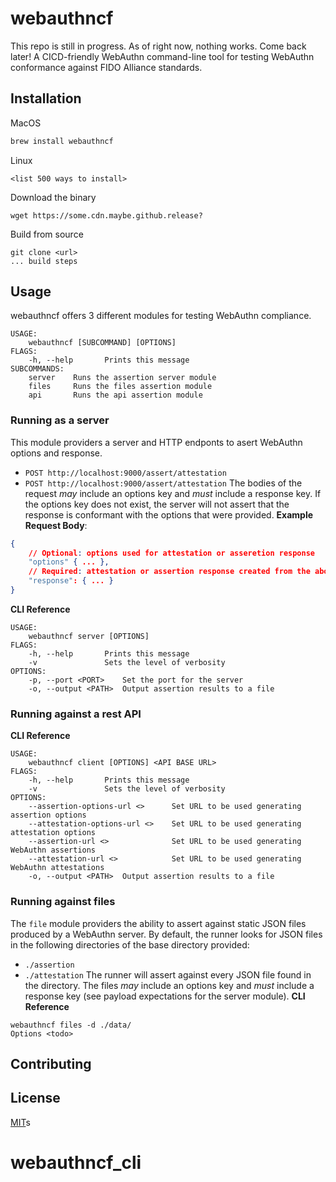 # webauthncf 
This repo is still in progress. As of right now, nothing works. Come back later!
A CICD-friendly WebAuthn command-line tool for testing WebAuthn conformance against FIDO Alliance standards.
## Installation
MacOS
```bash
brew install webauthncf
```
Linux
```
<list 500 ways to install>
```
Download the binary
```
wget https://some.cdn.maybe.github.release?
```
Build from source
```
git clone <url>
... build steps
```
## Usage
webauthncf offers 3 different modules for testing WebAuthn compliance.
```
USAGE:
    webauthncf [SUBCOMMAND] [OPTIONS]
FLAGS:
    -h, --help       Prints this message
SUBCOMMANDS:
    server    Runs the assertion server module
    files     Runs the files assertion module
    api       Runs the api assertion module
```
### Running as a server
This module providers a server and HTTP endponts to asert WebAuthn options and response.
- `POST http://localhost:9000/assert/attestation`
- `POST http://localhost:9000/assert/attestation`
The bodies of the request _may_ include an options key and _must_ include a response key. If the options key does not exist, the server will not assert that the response is conformant with the options that were provided.
**Example Request Body**:
```json
{
    // Optional: options used for attestation or asseretion response
    "options" { ... },
    // Required: attestation or assertion response created from the above options
    "response": { ... }
}
```
**CLI Reference**
```
USAGE:
    webauthncf server [OPTIONS]
FLAGS:
    -h, --help       Prints this message
    -v               Sets the level of verbosity
OPTIONS:
    -p, --port <PORT>    Set the port for the server
    -o, --output <PATH>  Output assertion results to a file
```
### Running against a rest API
**CLI Reference**
```
USAGE:
    webauthncf client [OPTIONS] <API BASE URL>
FLAGS:
    -h, --help       Prints this message
    -v               Sets the level of verbosity
OPTIONS:
    --assertion-options-url <>      Set URL to be used generating assertion options
    --attestation-options-url <>    Set URL to be used generating attestation options
    --assertion-url <>              Set URL to be used generating WebAuthn assertions
    --attestation-url <>            Set URL to be used generating WebAuthn attestations
    -o, --output <PATH>  Output assertion results to a file
```
### Running against files
The `file` module providers the ability to assert against static JSON files produced by a WebAuthn server. By default, the runner looks for JSON files in the following directories of the base directory provided:
- `./assertion`
- `./attestation`
The runner will assert against every JSON file found in the directory. The files _may_ include an options key and _must_ include a response key (see payload expectations for the server module).
**CLI Reference**
```
webauthncf files -d ./data/ 
Options <todo>
```
## Contributing
## License
[MIT](https://choosealicense.com/licenses/mit/)s
# webauthncf_cli
